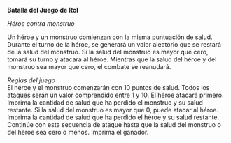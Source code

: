 **Batalla del Juego de Rol**  

*Héroe contra monstruo*   

Un héroe y un monstruo comienzan con la misma puntuación de salud. 
Durante el turno de la héroe, se generará un valor aleatorio que se restará de la salud del monstruo. Si la salud del monstruo 
es mayor que cero, tomará su turno y atacará al héroe. Mientras que la salud del héroe y del monstruo sea mayor que cero, el combate se reanudará.       

*Reglas del juego*     
El héroe y el monstruo comenzarán con 10 puntos de salud.
Todos los ataques serán un valor comprendido entre 1 y 10.
El héroe atacará primero.
Imprima la cantidad de salud que ha perdido el monstruo y su salud restante.
Si la salud del monstruo es mayor que 0, puede atacar al héroe.
Imprima la cantidad de salud que ha perdido el héroe y su salud restante.
Continúe con esta secuencia de ataque hasta que la salud del monstruo o del héroe sea cero o menos.
Imprima el ganador.
